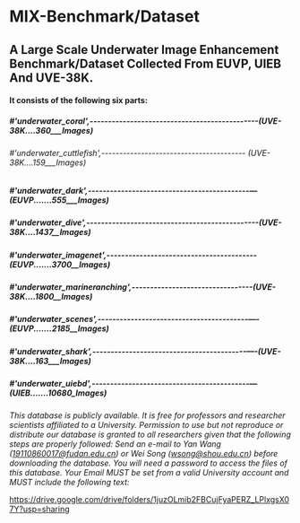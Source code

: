 MIX-Benchmark/Dataset
=====================

A Large Scale Underwater Image Enhancement Benchmark/Dataset Collected From EUVP, UIEB And UVE-38K.
---------------------------------------------------------------------------------------------------

#### It consists of the following six parts:

##### #'underwater_coral',----------------------------------------------(UVE-38K....360___Images)

###### #'underwater_cuttlefish',---------------------------------------- (UVE-38K....159___Images)

##### #'underwater_dark',--------------------------------------------—(EUVP.......555___Images)

##### #'underwater_dive',-----------------------------------------------(UVE-38K....1437__Images)

##### #'underwater_imagenet',-----------------------------------------(EUVP.......3700__Images)

##### #'underwater_marineranching',---------------------------------(UVE-38K....1800__Images)

##### #'underwater_scenes',-----------------------------------------—-(EUVP.......2185__Images)

##### #'underwater_shark',------------------------------------------—-(UVE-38K....163___Images)

##### #'underwater_uiebd',-------------------------------------------—(UIEB.......10680_Images) 

*This database is publicly available. It is free for professors and researcher scientists affiliated to a University. Permission to use but not reproduce or distribute our database is granted to all researchers given that the following steps are properly followed: Send an e-mail to Yan Wang ([19110860017@fudan.edu.cn](mailto:19110860017@fudan.edu.cn)) or Wei Song ([wsong@shou.edu.cn](mailto:wsong@shou.edu.cn)) before downloading the database. You will need a password to access the files of this database. Your Email MUST be set from a valid University account and MUST include the following text:*


https://drive.google.com/drive/folders/1juzOLmib2FBCujFyaPERZ_LPlxgsX07Y?usp=sharing
